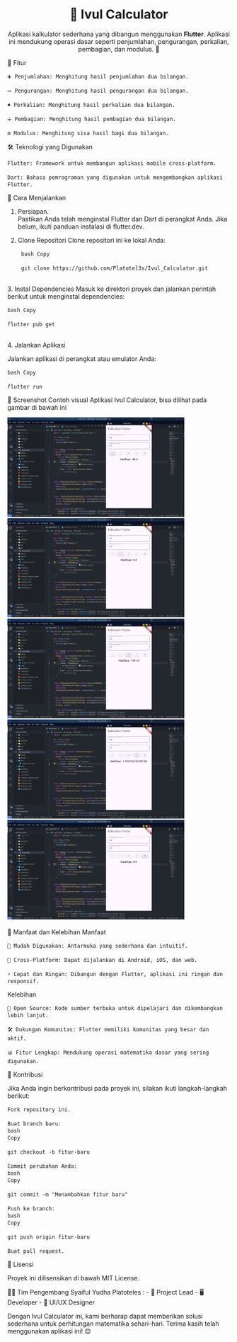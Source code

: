 <h1 align="center">🧮 Ivul Calculator</h1><p align="center"> Aplikasi kalkulator sederhana yang dibangun menggunakan <strong>Flutter</strong>. Aplikasi ini mendukung operasi dasar seperti penjumlahan, pengurangan, perkalian, pembagian, dan modulus. 🚀 </p>
🌟 Fitur

    ➕ Penjumlahan: Menghitung hasil penjumlahan dua bilangan.

    ➖ Pengurangan: Menghitung hasil pengurangan dua bilangan.

    ✖️ Perkalian: Menghitung hasil perkalian dua bilangan.

    ➗ Pembagian: Menghitung hasil pembagian dua bilangan.

    ⚙️ Modulus: Menghitung sisa hasil bagi dua bilangan.

🛠️ Teknologi yang Digunakan

    Flutter: Framework untuk membangun aplikasi mobile cross-platform.

    Dart: Bahasa pemrograman yang digunakan untuk mengembangkan aplikasi Flutter.

🚀 Cara Menjalankan

1. Persiapan. <br>
Pastikan Anda telah menginstal Flutter dan Dart di perangkat Anda. Jika belum, ikuti panduan instalasi di flutter.dev.

2. Clone Repositori
   Clone repositori ini ke lokal Anda:
   
        bash Copy

        git clone https://github.com/Platotel3s/Ivul_Calculator.git

<br>
3. Instal Dependencies
    Masuk ke direktori proyek dan jalankan perintah berikut untuk menginstal dependencies:

    bash Copy

    flutter pub get
<br>
4. Jalankan Aplikasi

Jalankan aplikasi di perangkat atau emulator Anda:
    
    bash Copy

    flutter run

📸 Screenshot
    Contoh visual Aplikasi Ivul Calculator, bisa dilihat pada gambar di bawah ini
<div align="left">
    <img src="etc/1.png" alt="Screenshot 1" width="400"> <br> 
    <img src="etc/2.png" alt="Screenshot 2" width="400"> <br>
    <img src="etc/3.png" alt="Screenshot 2" width="400"> <br>
    <img src="etc/4.png" alt="Screenshot 2" width="400"> <br>
    <img src="etc/5.png" alt="Screenshot 2" width="400"> <br>
</div>
<br>
🌟 Manfaat dan Kelebihan
Manfaat

    🧮 Mudah Digunakan: Antarmuka yang sederhana dan intuitif.

    📱 Cross-Platform: Dapat dijalankan di Android, iOS, dan web.

    ⚡ Cepat dan Ringan: Dibangun dengan Flutter, aplikasi ini ringan dan responsif.

Kelebihan

    🔧 Open Source: Kode sumber terbuka untuk dipelajari dan dikembangkan lebih lanjut.

    🛠️ Dukungan Komunitas: Flutter memiliki komunitas yang besar dan aktif.

    📊 Fitur Lengkap: Mendukung operasi matematika dasar yang sering digunakan.

🤝 Kontribusi

Jika Anda ingin berkontribusi pada proyek ini, silakan ikuti langkah-langkah berikut:

    Fork repository ini.

    Buat branch baru:
    bash
    Copy

    git checkout -b fitur-baru

    Commit perubahan Anda:
    bash
    Copy

    git commit -m "Menambahkan fitur baru"

    Push ke branch:
    bash
    Copy

    git push origin fitur-baru

    Buat pull request.

📜 Lisensi

Proyek ini dilisensikan di bawah MIT License.

👨‍💻 Tim Pengembang
    Syaiful Yudha Platoteles : 
      - 🚀 Project Lead
      - 🖥️ Developer
      - 🎨 UI/UX Designer

Dengan Ivul Calculator ini, kami berharap dapat memberikan solusi sederhana untuk perhitungan matematika sehari-hari. Terima kasih telah menggunakan aplikasi ini! 😊
